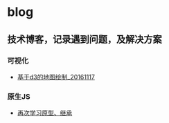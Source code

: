 # blog

## 技术博客，记录遇到问题，及解决方案

### 可视化
  + [基于d3的地图绘制_20161117](https://github.com/devil5263/blog/blob/master/article/drawd3map20161117.md)

### 原生JS
  + [再次学习原型、继承](https://github.com/devil5263/blog/blob/master/article/prototype20161122.md)